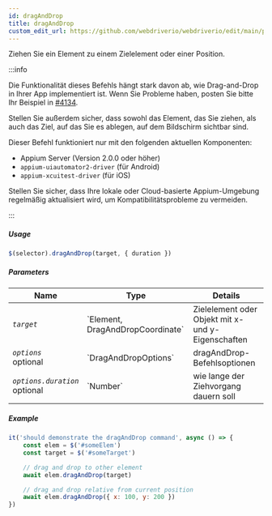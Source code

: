```yaml
---
id: dragAndDrop
title: dragAndDrop
custom_edit_url: https://github.com/webdriverio/webdriverio/edit/main/packages/webdriverio/src/commands/mobile/dragAndDrop.ts
---
```


Ziehen Sie ein Element zu einem Zielelement oder einer Position.

:::info

Die Funktionalität dieses Befehls hängt stark davon ab, wie Drag-and-Drop in Ihrer App
implementiert ist. Wenn Sie Probleme haben, posten Sie bitte Ihr Beispiel
in [#4134](https://github.com/webdriverio/webdriverio/issues/4134).

Stellen Sie außerdem sicher, dass sowohl das Element, das Sie ziehen, als auch das Ziel, auf das Sie es ablegen, auf dem Bildschirm sichtbar sind.

Dieser Befehl funktioniert nur mit den folgenden aktuellen Komponenten:
 - Appium Server (Version 2.0.0 oder höher)
 - `appium-uiautomator2-driver` (für Android)
 - `appium-xcuitest-driver` (für iOS)

Stellen Sie sicher, dass Ihre lokale oder Cloud-basierte Appium-Umgebung regelmäßig aktualisiert wird, um Kompatibilitätsprobleme zu vermeiden.

:::

##### Usage

```js
$(selector).dragAndDrop(target, { duration })
```

##### Parameters

<table>
  <thead>
    <tr>
      <th>Name</th><th>Type</th><th>Details</th>
    </tr>
  </thead>
  <tbody>
    <tr>
      <td><code><var>target</var></code></td>
      <td>`Element, DragAndDropCoordinate`</td>
      <td>Zielelement oder Objekt mit x- und y-Eigenschaften</td>
    </tr>
    <tr>
      <td><code><var>options</var></code><br /><span className="label labelWarning">optional</span></td>
      <td>`DragAndDropOptions`</td>
      <td>dragAndDrop-Befehlsoptionen</td>
    </tr>
    <tr>
      <td><code><var>options.duration</var></code><br /><span className="label labelWarning">optional</span></td>
      <td>`Number`</td>
      <td>wie lange der Ziehvorgang dauern soll</td>
    </tr>
  </tbody>
</table>

##### Example

```js title="example.test.js"
it('should demonstrate the dragAndDrop command', async () => {
    const elem = $('#someElem')
    const target = $('#someTarget')

    // drag and drop to other element
    await elem.dragAndDrop(target)

    // drag and drop relative from current position
    await elem.dragAndDrop({ x: 100, y: 200 })
})
```
